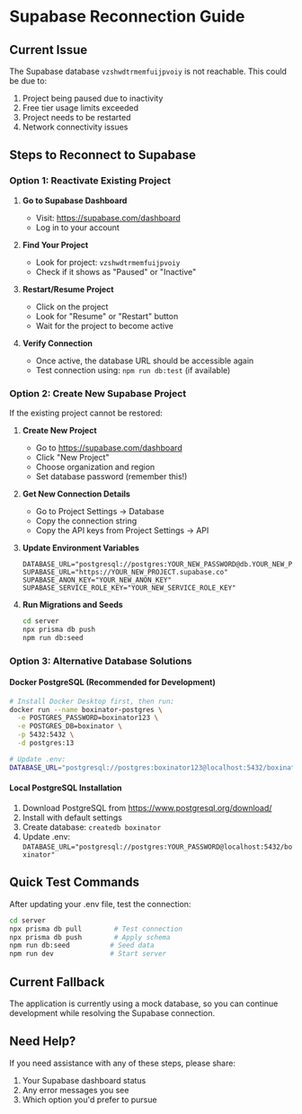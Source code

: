 # Supabase Reconnection Guide

## Current Issue
The Supabase database `vzshwdtrmemfuijpvoiy` is not reachable. This could be due to:
1. Project being paused due to inactivity
2. Free tier usage limits exceeded
3. Project needs to be restarted
4. Network connectivity issues

## Steps to Reconnect to Supabase

### Option 1: Reactivate Existing Project
1. **Go to Supabase Dashboard**
   - Visit: https://supabase.com/dashboard
   - Log in to your account

2. **Find Your Project**
   - Look for project: `vzshwdtrmemfuijpvoiy`
   - Check if it shows as "Paused" or "Inactive"

3. **Restart/Resume Project**
   - Click on the project
   - Look for "Resume" or "Restart" button
   - Wait for the project to become active

4. **Verify Connection**
   - Once active, the database URL should be accessible again
   - Test connection using: `npm run db:test` (if available)

### Option 2: Create New Supabase Project
If the existing project cannot be restored:

1. **Create New Project**
   - Go to https://supabase.com/dashboard
   - Click "New Project"
   - Choose organization and region
   - Set database password (remember this!)

2. **Get New Connection Details**
   - Go to Project Settings → Database
   - Copy the connection string
   - Copy the API keys from Project Settings → API

3. **Update Environment Variables**
   ```
   DATABASE_URL="postgresql://postgres:YOUR_NEW_PASSWORD@db.YOUR_NEW_PROJECT.supabase.co:5432/postgres"
   SUPABASE_URL="https://YOUR_NEW_PROJECT.supabase.co"
   SUPABASE_ANON_KEY="YOUR_NEW_ANON_KEY"
   SUPABASE_SERVICE_ROLE_KEY="YOUR_NEW_SERVICE_ROLE_KEY"
   ```

4. **Run Migrations and Seeds**
   ```bash
   cd server
   npx prisma db push
   npm run db:seed
   ```

### Option 3: Alternative Database Solutions

#### Docker PostgreSQL (Recommended for Development)
```bash
# Install Docker Desktop first, then run:
docker run --name boxinator-postgres \
  -e POSTGRES_PASSWORD=boxinator123 \
  -e POSTGRES_DB=boxinator \
  -p 5432:5432 \
  -d postgres:13

# Update .env:
DATABASE_URL="postgresql://postgres:boxinator123@localhost:5432/boxinator"
```

#### Local PostgreSQL Installation
1. Download PostgreSQL from https://www.postgresql.org/download/
2. Install with default settings
3. Create database: `createdb boxinator`
4. Update .env: `DATABASE_URL="postgresql://postgres:YOUR_PASSWORD@localhost:5432/boxinator"`

## Quick Test Commands

After updating your .env file, test the connection:

```bash
cd server
npx prisma db pull        # Test connection
npx prisma db push        # Apply schema
npm run db:seed          # Seed data
npm run dev              # Start server
```

## Current Fallback
The application is currently using a mock database, so you can continue development while resolving the Supabase connection.

## Need Help?
If you need assistance with any of these steps, please share:
1. Your Supabase dashboard status
2. Any error messages you see
3. Which option you'd prefer to pursue
